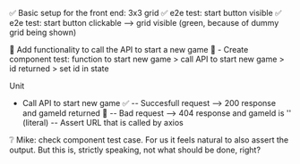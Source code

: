 ✅ Basic setup for the front end: 3x3 grid
✅ e2e test: start button visible
✅ e2e test: start button clickable --> grid visible (green, because of dummy grid being shown)

🙌 Add functionality to call the API to start a new game
🙌 - Create component test: function to start new game > call API to start new game > id returned > set id in state

Unit
 - Call API to start new game
     ✅ -- Succesfull request --> 200 response and gameId returned
     🙌 -- Bad request --> 404 response and gameId is '' (literal)
     -- Assert URL that is called by axios

❔ Mike: check component test case. For us it feels natural to also assert the output. But this is, strictly speaking, not what should be done, right?